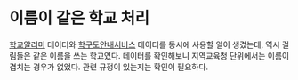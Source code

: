 # 이름이 같은 학교 처리
[학교알리미](https://www.schoolinfo.go.kr/ng/go/pnnggo_a01_l2.do) 데이터와 [학구도안내서비스](https://schoolzone.emac.kr/) 데이터를 동시에 사용할 일이 생겼는데, 역시 걸림돌은 같은 이름을 쓰는 학교였다.
데이터를 확인해보니 지역교육청 단위에서는 이름이 겹치는 경우가 없었다. 관련 규정이 있는지는 확인이 필요하다.
